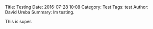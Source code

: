 Title: Testing
Date: 2016-07-28 10:08
Category: Test
Tags: test
Author: David Ureba
Summary: Im testing.

This is super.
